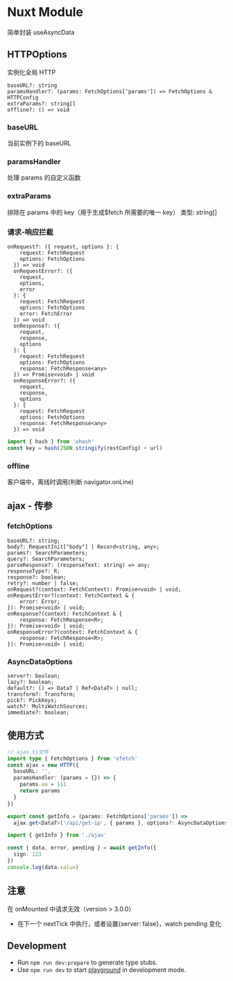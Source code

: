 # Nuxt Module

简单封装 useAsyncData

## HTTPOptions

实例化全局 HTTP

```
baseURL?: string
paramsHandler?: (params: FetchOptions['params']) => FetchOptions & HTTPConfig
extraParams?: string[]
offline?: () => void
```

### baseURL

当前实例下的 baseURL

### paramsHandler

处理 params 的自定义函数

### extraParams

排除在 params 中的 key（用于生成\$fetch 所需要的唯一 key）
类型: string[]

### 请求-响应拦截

```
onRequest?: ({ request, options }: {
    request: FetchRequest
    options: FetchOptions
  }) => void
  onRequestError?: ({
    request,
    options,
    error
  }: {
    request: FetchRequest
    options: FetchOptions
    error: FetchError
  }) => void
  onResponse?: ({
    request,
    response,
    options
  }: {
    request: FetchRequest
    options: FetchOptions
    response: FetchResponse<any>
  }) => Promise<void> | void
  onResponseError?: ({
    request,
    response,
    options
  }: {
    request: FetchRequest
    options: FetchOptions
    response: FetchResponse<any>
  }) => void
```

```js
import { hash } from 'ohash'
const key = hash(JSON.stringify(restConfig) + url)
```

### offline

客户端中，离线时调用(判断 navigator.onLine)

## ajax - 传参

### fetchOptions

```
baseURL?: string;
body?: RequestInit["body"] | Record<string, any>;
params?: SearchParameters;
query?: SearchParameters;
parseResponse?: (responseText: string) => any;
responseType?: R;
response?: boolean;
retry?: number | false;
onRequest?(context: FetchContext): Promise<void> | void;
onRequestError?(context: FetchContext & {
    error: Error;
}): Promise<void> | void;
onResponse?(context: FetchContext & {
    response: FetchResponse<R>;
}): Promise<void> | void;
onResponseError?(context: FetchContext & {
    response: FetchResponse<R>;
}): Promise<void> | void;
```

### AsyncDataOptions<DataT>

```
server?: boolean;
lazy?: boolean;
default?: () => DataT | Ref<DataT> | null;
transform?: Transform;
pick?: PickKeys;
watch?: MultiWatchSources;
immediate?: boolean;
```

## 使用方式

```ts
// ajax.ts文件
import type { FetchOptions } from 'ofetch'
const ajax = new HTTP({
  baseURL: '',
  paramsHandler: (params = {}) => {
    params.aa = 111
    return params
  }
})

export const getInfo = (params: FetchOptions['params']) =>
  ajax.get<DataT>('/api/get-ip', { params }, options?: AsyncDataOptions<DataT>)
```

```ts
import { getInfo } from './ajax'

const { data, error, pending } = await getInfo({
  sign: 123
})
console.log(data.value)
```

## 注意

在 onMounted 中请求无效（version > 3.0.0）

- 在下一个 nextTick 中执行，或者设置{server: false}，watch pending 变化

## Development

- Run `npm run dev:prepare` to generate type stubs.
- Use `npm run dev` to start [playground](./playground) in development mode.
